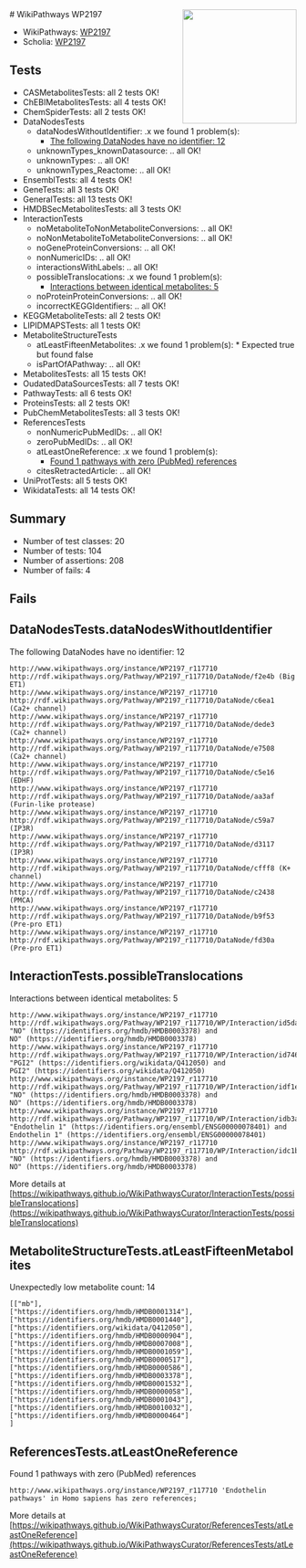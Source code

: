 <img style="float: right; width: 200px" src="https://upload.wikimedia.org/wikipedia/commons/thumb/8/83/Wplogo_with_text_500.png/640px-Wplogo_with_text_500.png" />
# WikiPathways WP2197

* WikiPathways: [WP2197](https://new.wikipathways.org/pathways/WP2197)
* Scholia: [WP2197](https://scholia.toolforge.org/wikipathways/WP2197)
## Tests
* CASMetabolitesTests: all 2 tests OK!
* ChEBIMetabolitesTests: all 4 tests OK!
* ChemSpiderTests: all 2 tests OK!
* DataNodesTests
    * dataNodesWithoutIdentifier: .x we found 1 problem(s):
        * [The following DataNodes have no identifier: 12](#8792c492)
    * unknownTypes_knownDatasource: .. all OK!
    * unknownTypes: .. all OK!
    * unknownTypes_Reactome: .. all OK!
* EnsemblTests: all 4 tests OK!
* GeneTests: all 3 tests OK!
* GeneralTests: all 13 tests OK!
* HMDBSecMetabolitesTests: all 3 tests OK!
* InteractionTests
    * noMetaboliteToNonMetaboliteConversions: .. all OK!
    * noNonMetaboliteToMetaboliteConversions: .. all OK!
    * noGeneProteinConversions: .. all OK!
    * nonNumericIDs: .. all OK!
    * interactionsWithLabels: .. all OK!
    * possibleTranslocations: .x we found 1 problem(s):
        * [Interactions between identical metabolites: 5](#d59038c8)
    * noProteinProteinConversions: .. all OK!
    * incorrectKEGGIdentifiers: .. all OK!
* KEGGMetaboliteTests: all 2 tests OK!
* LIPIDMAPSTests: all 1 tests OK!
* MetaboliteStructureTests
    * atLeastFifteenMetabolites: .x we found 1 problem(s):
            * Expected true but found false
    * isPartOfAPathway: .. all OK!
* MetabolitesTests: all 15 tests OK!
* OudatedDataSourcesTests: all 7 tests OK!
* PathwayTests: all 6 tests OK!
* ProteinsTests: all 2 tests OK!
* PubChemMetabolitesTests: all 3 tests OK!
* ReferencesTests
    * nonNumericPubMedIDs: .. all OK!
    * zeroPubMedIDs: .. all OK!
    * atLeastOneReference: .x we found 1 problem(s):
        * [Found 1 pathways with zero (PubMed) references](#d0a459f0)
    * citesRetractedArticle: .. all OK!
* UniProtTests: all 5 tests OK!
* WikidataTests: all 14 tests OK!


## Summary

* Number of test classes: 20
* Number of tests: 104
* Number of assertions: 208
* Number of fails: 4

## Fails

<a name="8792c492" />

## DataNodesTests.dataNodesWithoutIdentifier

The following DataNodes have no identifier: 12
```
http://www.wikipathways.org/instance/WP2197_r117710 http://rdf.wikipathways.org/Pathway/WP2197_r117710/DataNode/f2e4b (Big ET1)
http://www.wikipathways.org/instance/WP2197_r117710 http://rdf.wikipathways.org/Pathway/WP2197_r117710/DataNode/c6ea1 (Ca2+ channel)
http://www.wikipathways.org/instance/WP2197_r117710 http://rdf.wikipathways.org/Pathway/WP2197_r117710/DataNode/dede3 (Ca2+ channel)
http://www.wikipathways.org/instance/WP2197_r117710 http://rdf.wikipathways.org/Pathway/WP2197_r117710/DataNode/e7508 (Ca2+ channel)
http://www.wikipathways.org/instance/WP2197_r117710 http://rdf.wikipathways.org/Pathway/WP2197_r117710/DataNode/c5e16 (EDHF)
http://www.wikipathways.org/instance/WP2197_r117710 http://rdf.wikipathways.org/Pathway/WP2197_r117710/DataNode/aa3af (Furin-like protease)
http://www.wikipathways.org/instance/WP2197_r117710 http://rdf.wikipathways.org/Pathway/WP2197_r117710/DataNode/c59a7 (IP3R)
http://www.wikipathways.org/instance/WP2197_r117710 http://rdf.wikipathways.org/Pathway/WP2197_r117710/DataNode/d3117 (IP3R)
http://www.wikipathways.org/instance/WP2197_r117710 http://rdf.wikipathways.org/Pathway/WP2197_r117710/DataNode/cfff8 (K+ channel)
http://www.wikipathways.org/instance/WP2197_r117710 http://rdf.wikipathways.org/Pathway/WP2197_r117710/DataNode/c2438 (PMCA)
http://www.wikipathways.org/instance/WP2197_r117710 http://rdf.wikipathways.org/Pathway/WP2197_r117710/DataNode/b9f53 (Pre-pro ET1)
http://www.wikipathways.org/instance/WP2197_r117710 http://rdf.wikipathways.org/Pathway/WP2197_r117710/DataNode/fd30a (Pre-pro ET1)
```

<a name="d59038c8" />

## InteractionTests.possibleTranslocations

Interactions between identical metabolites: 5
```
http://www.wikipathways.org/instance/WP2197_r117710 http://rdf.wikipathways.org/Pathway/WP2197_r117710/WP/Interaction/id5da5c6b1 "NO" (https://identifiers.org/hmdb/HMDB0003378) and 
NO" (https://identifiers.org/hmdb/HMDB0003378)
http://www.wikipathways.org/instance/WP2197_r117710 http://rdf.wikipathways.org/Pathway/WP2197_r117710/WP/Interaction/id7462d22 "PGI2" (https://identifiers.org/wikidata/Q412050) and 
PGI2" (https://identifiers.org/wikidata/Q412050)
http://www.wikipathways.org/instance/WP2197_r117710 http://rdf.wikipathways.org/Pathway/WP2197_r117710/WP/Interaction/idf1eab143 "NO" (https://identifiers.org/hmdb/HMDB0003378) and 
NO" (https://identifiers.org/hmdb/HMDB0003378)
http://www.wikipathways.org/instance/WP2197_r117710 http://rdf.wikipathways.org/Pathway/WP2197_r117710/WP/Interaction/idb3aa2f38 "Endothelin 1" (https://identifiers.org/ensembl/ENSG00000078401) and 
Endothelin 1" (https://identifiers.org/ensembl/ENSG00000078401)
http://www.wikipathways.org/instance/WP2197_r117710 http://rdf.wikipathways.org/Pathway/WP2197_r117710/WP/Interaction/idc1b3c0dd "NO" (https://identifiers.org/hmdb/HMDB0003378) and 
NO" (https://identifiers.org/hmdb/HMDB0003378)
```

More details at [https://wikipathways.github.io/WikiPathwaysCurator/InteractionTests/possibleTranslocations](https://wikipathways.github.io/WikiPathwaysCurator/InteractionTests/possibleTranslocations)

<a name="3b0f93e2" />

## MetaboliteStructureTests.atLeastFifteenMetabolites

Unexpectedly low metabolite count: 14

```
[["mb"],
["https://identifiers.org/hmdb/HMDB0001314"],
["https://identifiers.org/hmdb/HMDB0001440"],
["https://identifiers.org/wikidata/Q412050"],
["https://identifiers.org/hmdb/HMDB0000904"],
["https://identifiers.org/hmdb/HMDB0007008"],
["https://identifiers.org/hmdb/HMDB0001059"],
["https://identifiers.org/hmdb/HMDB0000517"],
["https://identifiers.org/hmdb/HMDB0000586"],
["https://identifiers.org/hmdb/HMDB0003378"],
["https://identifiers.org/hmdb/HMDB0001532"],
["https://identifiers.org/hmdb/HMDB0000058"],
["https://identifiers.org/hmdb/HMDB0001043"],
["https://identifiers.org/hmdb/HMDB0010032"],
["https://identifiers.org/hmdb/HMDB0000464"]
]
```

<a name="d0a459f0" />

## ReferencesTests.atLeastOneReference

Found 1 pathways with zero (PubMed) references
```
http://www.wikipathways.org/instance/WP2197_r117710 'Endothelin pathways' in Homo sapiens has zero references; 
```

More details at [https://wikipathways.github.io/WikiPathwaysCurator/ReferencesTests/atLeastOneReference](https://wikipathways.github.io/WikiPathwaysCurator/ReferencesTests/atLeastOneReference)

